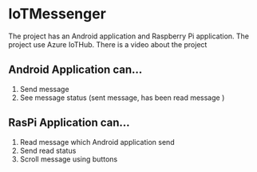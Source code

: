 # IoTMessenger
The project has an Android application and Raspberry Pi application. The project use Azure IoTHub. There is a video about the project

## Android Application can...

 1. Send message
 2. See message status (sent message, has been read message )

## RasPi Application can...

 1. Read message which Android application send
 2. Send read status
 3. Scroll message using buttons

 

